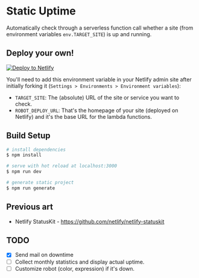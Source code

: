 # Static Uptime

Automatically check through a serverless function call whether a site (from environment variables `env.TARGET_SITE`) is
up and running.

## Deploy your own!

[![Deploy to Netlify](https://www.netlify.com/img/deploy/button.svg)](https://app.netlify.com/start/deploy?repository=https://github.com/gangsthub/static-uptime-robot)

You'll need to add this environment variable in your Netlify admin site after initially forking it (`Settings > Environments > Environment variables`):

- `TARGET_SITE`: The (absolute) URL of the site or service you want to check.
- `ROBOT_DEPLOY_URL`: That's the homepage of your site (deployed on Netlify) and it's the base URL for the lambda functions.

## Build Setup

```bash
# install dependencies
$ npm install

# serve with hot reload at localhost:3000
$ npm run dev

# generate static project
$ npm run generate
```

## Previous art

- Netlify StatusKit - https://github.com/netlify/netlify-statuskit

## TODO

- [x] Send mail on downtime
- [ ] Collect monthly statistics and display actual uptime.
- [ ] Customize robot (color, expression) if it's down.
